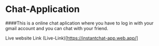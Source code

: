 # Chat-Application

####This is a online chat aplication where you have to log in with your gmail account and you can chat with your friend. 

Live website Link (Live-Link)[https://instantchat-app.web.app/]
